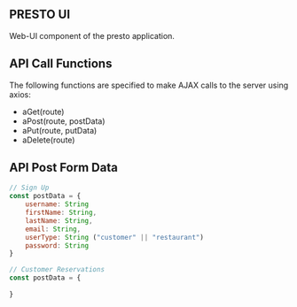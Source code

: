 PRESTO UI
--

Web-UI component of the presto application.


API Call Functions
--

The following functions are specified to make AJAX calls to the server
using axios:

- aGet(route)
- aPost(route, postData)
- aPut(route, putData)
- aDelete(route)

API Post Form Data
--

``` javascript
// Sign Up
const postData = {
    username: String
    firstName: String,
    lastName: String,
    email: String,
    userType: String ("customer" || "restaurant")
    password: String
}

```
``` javascript
// Customer Reservations
const postData = {
   
}

```